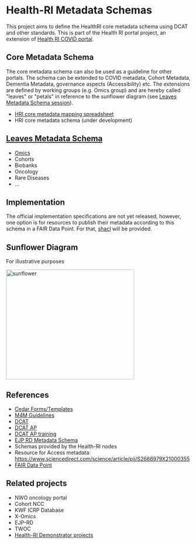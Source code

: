 # Health-RI Metadata Schemas

This project aims to define the HealthRI core metadata schema using DCAT and other standards. This is part of the Health RI portal project, an extension of [Health RI COVID portal](https://covid19initiatives.health-ri.nl/). 

## Core Metadata Schema
The core metadata schema can also be used as a guideline for other portals. The schema can be extended to COVID metadata, Cohort Metadata, Dementia Metadata, governance aspects (Accessibility) etc. The extensions are defined by working groups (e.g. Omics group) and are hereby called "leaves" or "petals" in reference to the sunflower diagram (see [Leaves Metadata Schema session](https://github.com/Health-RI/health-ri-metadata/edit/master/README.md#leaves-metadata-schema)).

- [HRI core metadata mapping spreadsheet](https://docs.google.com/spreadsheets/d/1KKfAxn4ftoOAM2v3WsqT2XcPhdmTjnf1BZkvFf9FqF8/edit#gid=0)
- HRI core metadata schema (under development)


## [Leaves Metadata Schema](https://github.com/Health-RI/health-ri-metadata/tree/master/Leaves_Petals)
- [Omics](https://github.com/Health-RI/health-ri-metadata/tree/master/Leaves_Petals/Omics)
- Cohorts
- Biobanks
- Oncology
- Rare Diseases
- ...

## Implementation
The official implementation specifications are not yet released, however, one option is for resources to publish their metadata according to this schema in a FAIR Data Point. For that, [shacl](https://github.com/Health-RI/health-ri-metadata/tree/master/shacl) will be provided.

## Sunflower Diagram
For illustrative purposes

<img src="https://github.com/Health-RI/health-ri-metadata/assets/54810046/c14e2908-6be3-4750-8dae-b625367edc5a" alt="sunflower" width=350 height=300 title="sunflower">


## References
- [Cedar Forms/Templates](https://cedar.metadatacenter.org/dashboard?folderId=https:%2F%2Frepo.metadatacenter.org%2Ffolders%2Fe07ef045-bc38-4e9c-a03f-b53a960b3acc)
- [M4M Guidelines](https://osf.io/2y6ba)
- [DCAT](https://www.w3.org/TR/vocab-dcat/)
- [DCAT AP](https://tehdas.eu/app/uploads/2022/12/tehdas-recommendations-to-enhance-interoperability-within-healthdata-at-eu.pdf)
- [DCAT AP training](https://data.europa.eu/en/dcat-and-dcat-ap-achieving-interoperability-through-data-modelling-and-standardisation)
- [EJP RD Metadata Schema](https://github.com/ejp-rd-vp/resource-metadata-schema)
- Schemas provided by the Health-RI nodes
- Resource for Access metadata: https://www.sciencedirect.com/science/article/pii/S2666979X21000355
- [FAIR Data Point](https://fairdatapoint.readthedocs.io/en/latest/)

## Related projects
- NWO oncology portal
- Cohort NCC
- KWF ICRP Database
- X-Omics
- EJP-RD
- TWOC
- [Health-RI Demonstrator projects](https://www.health-ri.nl/demonstrator-portfolio) 
